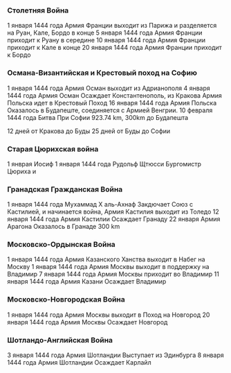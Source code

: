 ### Столетняя Война

1 января 1444 года Армия Франции выходит из Парижа и разделяется на Руан, Кале, Бордо
в конце 5 января 1444 года Армия Франции приходит к Руану
в середине 10 января 1444 года Армия Франции приходит к Кале
в конце 20 января 1444 года Армия Франции приходит к Бордо


### Османа-Византийская и Крестовый поход на Софию

1 января 1444 года Армия Осман выходит из Адрианополя
4 января 1444 года Армия Осман Осаждает Константенополь, из Кракова Армия Польска идет в Крестовый Поход
16 января 1444 года Армия Польска Оказалось в Будапеште, соединяется с Армией Венгрии.
10 февраля 1444 года Битва При Софии
923.74 km, 300km до Будапешта

12 дней от Кракова до Буды
25 дней от Буды до Софии
### Старая Цюрихская война

1 янврая Иосиф
1 января 1444 года Рудольф Щтюсси Бургомистр Цюриха и


### Гранадская Гражданская Война

1 января 1444 года Мухаммад X аль-Ахнаф Закдючает Союз с Кастилией, и начинается война, Армия Кастилия выходит из Толедо
12 января 1444 года Армия Кастилии Осаждает Гранаду
22 января Армия Арагона Оказалось в Гранаде
300 km


### Московско-Ордынская Война

1 января 1444 года Армия Казанского Ханства выходит в Набег на Москву
1 января 1444 года Армия Москвы выходит в поддержку на Владимир
7 января 1444 года Армия Москвы приходит во Владимир
11 января 1444 года Армия Казани Осаждает Владимир

### Московско-Новгородская Война

1 января 1444 года Армия Москвы выходит в Поход на Новгород
20 января 1444 года Армия Москвы Осаждает Новгород


### Шотландо-Английская Война
3 января 1444 года Армия Шотландии Выступает из Эдинбурга
8 января 1444 года Армия Шотландии Осаждает Карлайл
